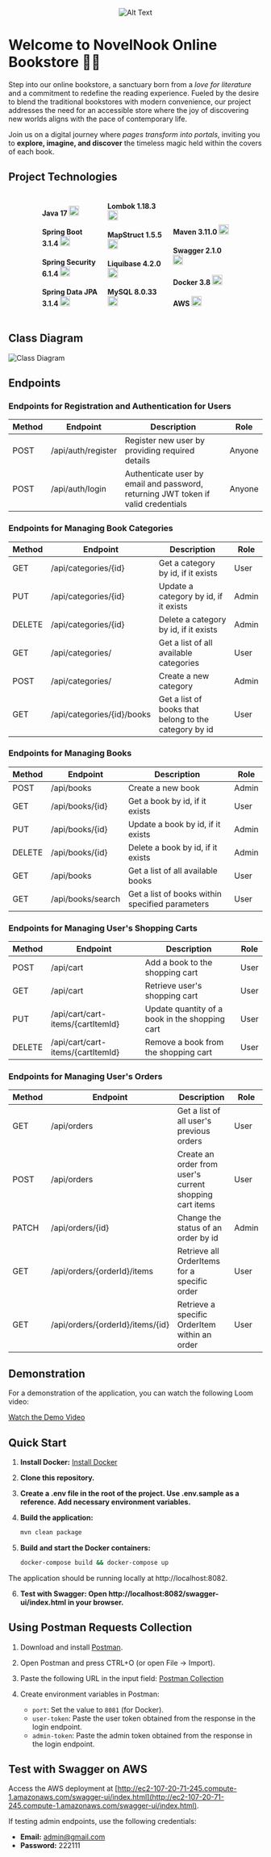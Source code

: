 <p align="center">
  <img src="https://i.postimg.cc/Y0nJH8yf/1.jpg" alt="Alt Text">
</p>

# Welcome to NovelNook Online Bookstore 📖✨

Step into our online bookstore, a sanctuary born from a *love for literature* and a commitment to redefine the reading experience. Fueled by the desire to blend the traditional bookstores with modern convenience, our project addresses the need for an accessible store where the joy of discovering new worlds aligns with the pace of contemporary life.

Join us on a digital journey where *pages transform into portals*, inviting you to **explore, imagine, and discover** the timeless magic held within the covers of each book.


## Project Technologies

<div align="center">

<div style="display: inline-block; text-align: left; width: 22%; margin: 0 1.5%;">


#### Java 17 [<img src="https://www.oracle.com/a/tech/img/cb88-java-logo-001.jpg" height="20" alt="Java Logo">](https://www.oracle.com/java/)


#### Spring Boot 3.1.4 [<img src="https://pbs.twimg.com/profile_images/1235868806079057921/fTL08u_H_400x400.png" height="20" alt="Spring Boot Logo">](https://spring.io/projects/spring-boot)


#### Spring Security 6.1.4 [<img src="https://pbs.twimg.com/profile_images/1235983944463585281/AWCKLiJh_400x400.png" height="20" alt="Spring Security Logo">](https://spring.io/projects/spring-security)


#### Spring Data JPA 3.1.4 [<img src="https://pbs.twimg.com/profile_images/1235945452304031744/w55Uc_O9_400x400.png" height="20" alt="Spring Data JPA Logo">](https://spring.io/projects/spring-data-jpa)

</div>

<div style="display: inline-block; text-align: left; width: 22%; margin: 0 1.5%;">

#### Lombok 1.18.3 [<img src="https://blog.kakaocdn.net/dn/bA0QdM/btqQCzxS7vv/RTB3bbZsu7EMKPBefuTn80/img.jpg" height="20" alt="Lombok Logo">](https://projectlombok.org/)

#### MapStruct 1.5.5 [<img src="https://mapstruct.github.io/mapstruct.org.new/images/favicon.ico" height="20" alt="MapStruct Logo">](https://www.mapstruct.org/)

#### Liquibase 4.2.0 [<img src="https://dashboard.snapcraft.io/site_media/appmedia/2020/08/liquibase.jpeg.png" height="20" alt="Liquibase Logo">](https://www.liquibase.org/)

#### MySQL 8.0.33 [<img src="https://www.mysql.com/common/logos/logo-mysql-170x115.png" height="20" alt="MySQL Logo">](https://www.mysql.com/)

</div>

<div style="display: inline-block; text-align: left; width: 22%; margin: 0 1.5%;">

#### Maven 3.11.0 [<img src="https://maven.apache.org/images/maven-logo-black-on-white.png" height="20" alt="Maven Logo">](https://maven.apache.org/)

#### Swagger 2.1.0 [<img src="https://seeklogo.com/images/S/swagger-logo-A49F73BAF4-seeklogo.com.png" height="20" alt="Swagger Logo">](https://swagger.io/)

#### Docker 3.8 [<img src="https://cdn4.iconfinder.com/data/icons/logos-and-brands/512/97_Docker_logo_logos-512.png" height="20" alt="Docker Logo">](https://www.docker.com/)

#### AWS [<img src="https://logowik.com/content/uploads/images/aws-amazon-web-services.jpg" height="20" alt="AWS Logo">](https://aws.amazon.com/)

</div>

</div>

## Class Diagram
![Class Diagram](https://i.postimg.cc/d0sBrfmq/class-diagram.jpg)

## Endpoints

### Endpoints for Registration and Authentication for Users

| Method | Endpoint               | Description                                           | Role   |
|--------|------------------------|-------------------------------------------------------|--------|
| POST   | /api/auth/register     | Register new user by providing required details       | Anyone |
| POST   | /api/auth/login        | Authenticate user by email and password, returning JWT token if valid credentials | Anyone |

### Endpoints for Managing Book Categories

| Method | Endpoint                        | Description                                           | Role   |
|--------|---------------------------------|-------------------------------------------------------|--------|
| GET    | /api/categories/{id}            | Get a category by id, if it exists                     | User   |
| PUT    | /api/categories/{id}            | Update a category by id, if it exists                  | Admin  |
| DELETE | /api/categories/{id}            | Delete a category by id, if it exists                  | Admin  |
| GET    | /api/categories/                | Get a list of all available categories                | User   |
| POST   | /api/categories/                | Create a new category                                  | Admin  |
| GET    | /api/categories/{id}/books      | Get a list of books that belong to the category by id  | User   |

### Endpoints for Managing Books

| Method | Endpoint               | Description                                           | Role   |
|--------|------------------------|-------------------------------------------------------|--------|
| POST   | /api/books              | Create a new book                                     | Admin  |
| GET    | /api/books/{id}         | Get a book by id, if it exists                         | User   |
| PUT    | /api/books/{id}         | Update a book by id, if it exists                      | Admin  |
| DELETE | /api/books/{id}         | Delete a book by id, if it exists                      | Admin  |
| GET    | /api/books              | Get a list of all available books                     | User   |
| GET    | /api/books/search       | Get a list of books within specified parameters       | User   |

### Endpoints for Managing User's Shopping Carts

| Method | Endpoint                        | Description                                           | Role   |
|--------|---------------------------------|-------------------------------------------------------|--------|
| POST   | /api/cart                       | Add a book to the shopping cart                        | User   |
| GET    | /api/cart                       | Retrieve user's shopping cart                         | User   |
| PUT    | /api/cart/cart-items/{cartItemId} | Update quantity of a book in the shopping cart       | User   |
| DELETE | /api/cart/cart-items/{cartItemId} | Remove a book from the shopping cart                  | User   |

### Endpoints for Managing User's Orders

| Method | Endpoint                        | Description                                           | Role   |
|--------|---------------------------------|-------------------------------------------------------|--------|
| GET    | /api/orders                     | Get a list of all user's previous orders              | User   |
| POST   | /api/orders                     | Create an order from user's current shopping cart items | User   |
| PATCH  | /api/orders/{id}                | Change the status of an order by id                    | Admin  |
| GET    | /api/orders/{orderId}/items     | Retrieve all OrderItems for a specific order          | User   |
| GET    | /api/orders/{orderId}/items/{id}| Retrieve a specific OrderItem within an order         | User   |

## Demonstration

For a demonstration of the application, you can watch the following Loom video:

[Watch the Demo Video](https://www.loom.com/share/6dcd8f4ae1ac490085bd2267f02c284b?sid=8ec8a819-528f-4206-bfbe-2116ff6a6033)

## Quick Start

1. **Install Docker:**
   [Install Docker](https://docs.docker.com/get-docker/)

2. **Clone this repository.**

3. **Create a .env file in the root of the project.
Use .env.sample as a reference.
Add necessary environment variables.**
4. **Build the application:**
   ```bash
   mvn clean package
5. **Build and start the Docker containers:**
   ```bash
   docker-compose build && docker-compose up
   
  The application should be running locally at http://localhost:8082.
  
6. **Test with Swagger:
  Open http://localhost:8082/swagger-ui/index.html in your browser.**
## Using Postman Requests Collection

1. Download and install [Postman](https://www.postman.com/downloads/).
2. Open Postman and press CTRL+O (or open File -> Import).
3. Paste the following URL in the input field:
   [Postman Collection](https://api.postman.com/collections/30516355-be9538e3-0e7e-49e5-b912-057c3dd5d7e1?access_key=PMAT-01HG6AA95ZB7WVB39K6X4416S4)

4. Create environment variables in Postman:
    - `port`: Set the value to `8081` (for Docker).
    - `user-token`: Paste the user token obtained from the response in the login endpoint.
    - `admin-token`: Paste the admin token obtained from the response in the login endpoint.

## Test with Swagger on AWS

Access the AWS deployment at [http://ec2-107-20-71-245.compute-1.amazonaws.com/swagger-ui/index.html](http://ec2-107-20-71-245.compute-1.amazonaws.com/swagger-ui/index.html).

If testing admin endpoints, use the following credentials:

- **Email:** admin@gmail.com
- **Password:** 222111
